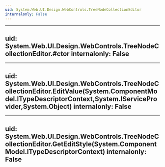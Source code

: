 ```yaml
---
uid: System.Web.UI.Design.WebControls.TreeNodeCollectionEditor
internalonly: False
---
```


---
uid: System.Web.UI.Design.WebControls.TreeNodeCollectionEditor.#ctor
internalonly: False
---

---
uid: System.Web.UI.Design.WebControls.TreeNodeCollectionEditor.EditValue(System.ComponentModel.ITypeDescriptorContext,System.IServiceProvider,System.Object)
internalonly: False
---

---
uid: System.Web.UI.Design.WebControls.TreeNodeCollectionEditor.GetEditStyle(System.ComponentModel.ITypeDescriptorContext)
internalonly: False
---
